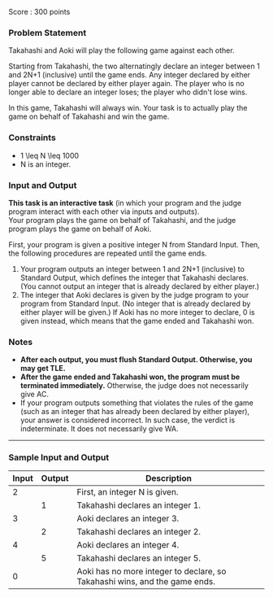 Score : 300 points

### Problem Statement

Takahashi and Aoki will play the following game against each other.

Starting from Takahashi, the two alternatingly declare an integer between 1 and 2N+1 (inclusive) until the game ends.
Any integer declared by either player cannot be declared by either player again.
The player who is no longer able to declare an integer loses; the player who didn't lose wins.

In this game, Takahashi will always win.
Your task is to actually play the game on behalf of Takahashi and win the game.

### Constraints

* 1 \leq N \leq 1000
* N is an integer.

### Input and Output

**This task is an interactive task** (in which your program and the judge program interact with each other via inputs and outputs).  
Your program plays the game on behalf of Takahashi, and the judge program plays the game on behalf of Aoki.

First, your program is given a positive integer N from Standard Input.
Then, the following procedures are repeated until the game ends.

1. Your program outputs an integer between 1 and 2N+1 (inclusive) to Standard Output, which defines the integer that Takahashi declares. (You cannot output an integer that is already declared by either player.)
2. The integer that Aoki declares is given by the judge program to your program from Standard Input. (No integer that is already declared by either player will be given.)
   If Aoki has no more integer to declare, 0 is given instead, which means that the game ended and Takahashi won.

### Notes

* **After each output, you must flush Standard Output. Otherwise, you may get TLE.**
* **After the game ended and Takahashi won, the program must be terminated immediately.** Otherwise, the judge does not necessarily give AC.
* If your program outputs something that violates the rules of the game (such as an integer that has already been declared by either player), your answer is considered incorrect. In such case, the verdict is indeterminate. It does not necessarily give WA.

---

### Sample Input and Output

| Input | Output | Description |
| --- | --- | --- |
| 2 |  | First, an integer N is given. |
|  | 1 | Takahashi declares an integer 1. |
| 3 |  | Aoki declares an integer 3. |
|  | 2 | Takahashi declares an integer 2. |
| 4 |  | Aoki declares an integer 4. |
|  | 5 | Takahashi declares an integer 5. |
| 0 |  | Aoki has no more integer to declare, so Takahashi wins, and the game ends. |